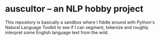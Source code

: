 auscultor – an NLP hobby project
================================

This repository is basically a sandbox where I fiddle around with
Python's Natural Language Toolkit to see if I can segment, tokenize
and roughly interpret some English language text from the wild.